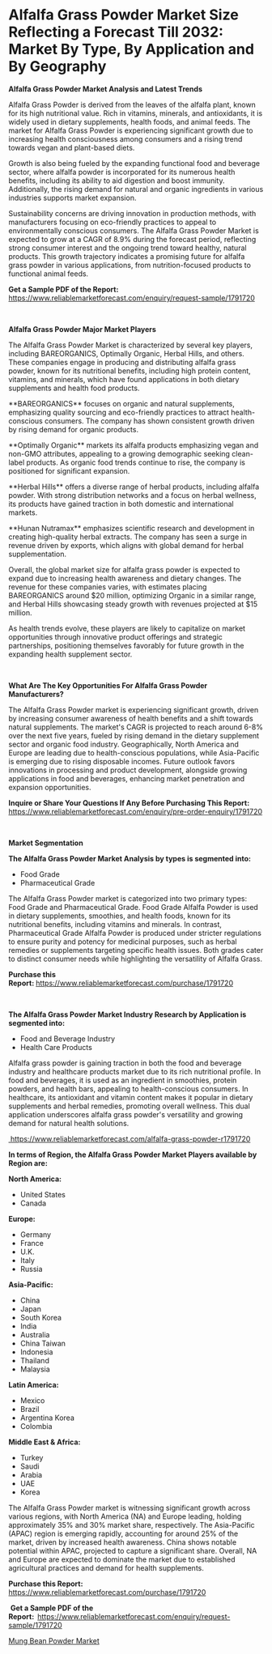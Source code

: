 <p><h1>Alfalfa Grass Powder Market Size Reflecting a Forecast Till 2032: Market By Type, By Application and By Geography</h1></p><p><strong>Alfalfa Grass Powder Market Analysis and Latest Trends</strong></p>
<p><p>Alfalfa Grass Powder is derived from the leaves of the alfalfa plant, known for its high nutritional value. Rich in vitamins, minerals, and antioxidants, it is widely used in dietary supplements, health foods, and animal feeds. The market for Alfalfa Grass Powder is experiencing significant growth due to increasing health consciousness among consumers and a rising trend towards vegan and plant-based diets.</p><p>Growth is also being fueled by the expanding functional food and beverage sector, where alfalfa powder is incorporated for its numerous health benefits, including its ability to aid digestion and boost immunity. Additionally, the rising demand for natural and organic ingredients in various industries supports market expansion.</p><p>Sustainability concerns are driving innovation in production methods, with manufacturers focusing on eco-friendly practices to appeal to environmentally conscious consumers. The Alfalfa Grass Powder Market is expected to grow at a CAGR of 8.9% during the forecast period, reflecting strong consumer interest and the ongoing trend toward healthy, natural products. This growth trajectory indicates a promising future for alfalfa grass powder in various applications, from nutrition-focused products to functional animal feeds.</p></p>
<p><strong>Get a Sample PDF of the Report:&nbsp;</strong> <a href="https://www.reliablemarketforecast.com/enquiry/request-sample/1791720?utm_campaign=1875&utm_medium=2&utm_source=Github&utm_content=ia&utm_term=14022025&utm_id=alfalfa-grass-powder">https://www.reliablemarketforecast.com/enquiry/request-sample/1791720</a></p>
<p>&nbsp;</p>
<p><strong>Alfalfa Grass Powder Major Market Players</strong></p>
<p><p>The Alfalfa Grass Powder Market is characterized by several key players, including BAREORGANICS, Optimally Organic, Herbal Hills, and others. These companies engage in producing and distributing alfalfa grass powder, known for its nutritional benefits, including high protein content, vitamins, and minerals, which have found applications in both dietary supplements and health food products.</p><p>**BAREORGANICS** focuses on organic and natural supplements, emphasizing quality sourcing and eco-friendly practices to attract health-conscious consumers. The company has shown consistent growth driven by rising demand for organic products.</p><p>**Optimally Organic** markets its alfalfa products emphasizing vegan and non-GMO attributes, appealing to a growing demographic seeking clean-label products. As organic food trends continue to rise, the company is positioned for significant expansion.</p><p>**Herbal Hills** offers a diverse range of herbal products, including alfalfa powder. With strong distribution networks and a focus on herbal wellness, its products have gained traction in both domestic and international markets.</p><p>**Hunan Nutramax** emphasizes scientific research and development in creating high-quality herbal extracts. The company has seen a surge in revenue driven by exports, which aligns with global demand for herbal supplementation.</p><p>Overall, the global market size for alfalfa grass powder is expected to expand due to increasing health awareness and dietary changes. The revenue for these companies varies, with estimates placing BAREORGANICS around $20 million, optimizing Organic in a similar range, and Herbal Hills showcasing steady growth with revenues projected at $15 million. </p><p>As health trends evolve, these players are likely to capitalize on market opportunities through innovative product offerings and strategic partnerships, positioning themselves favorably for future growth in the expanding health supplement sector.</p></p>
<p>&nbsp;</p>
<p><strong>What Are The Key Opportunities For Alfalfa Grass Powder Manufacturers?</strong></p>
<p><p>The Alfalfa Grass Powder market is experiencing significant growth, driven by increasing consumer awareness of health benefits and a shift towards natural supplements. The market's CAGR is projected to reach around 6-8% over the next five years, fueled by rising demand in the dietary supplement sector and organic food industry. Geographically, North America and Europe are leading due to health-conscious populations, while Asia-Pacific is emerging due to rising disposable incomes. Future outlook favors innovations in processing and product development, alongside growing applications in food and beverages, enhancing market penetration and expansion opportunities. </p></p>
<p><strong>Inquire or Share Your Questions If Any Before Purchasing This Report:</strong> <a href="https://www.reliablemarketforecast.com/enquiry/pre-order-enquiry/1791720?utm_campaign=1875&utm_medium=2&utm_source=Github&utm_content=ia&utm_term=14022025&utm_id=alfalfa-grass-powder">https://www.reliablemarketforecast.com/enquiry/pre-order-enquiry/1791720</a></p>
<p>&nbsp;</p>
<p><strong>Market Segmentation</strong></p>
<p><strong>The Alfalfa Grass Powder Market Analysis by types is segmented into:</strong></p>
<p><ul><li>Food Grade</li><li>Pharmaceutical Grade</li></ul></p>
<p><p>The Alfalfa Grass Powder market is categorized into two primary types: Food Grade and Pharmaceutical Grade. Food Grade Alfalfa Powder is used in dietary supplements, smoothies, and health foods, known for its nutritional benefits, including vitamins and minerals. In contrast, Pharmaceutical Grade Alfalfa Powder is produced under stricter regulations to ensure purity and potency for medicinal purposes, such as herbal remedies or supplements targeting specific health issues. Both grades cater to distinct consumer needs while highlighting the versatility of Alfalfa Grass.</p></p>
<p><strong>Purchase this Report:&nbsp;</strong><a href="https://www.reliablemarketforecast.com/purchase/1791720?utm_campaign=1875&utm_medium=2&utm_source=Github&utm_content=ia&utm_term=14022025&utm_id=alfalfa-grass-powder">https://www.reliablemarketforecast.com/purchase/1791720</a></p>
<p>&nbsp;</p>
<p><strong>The Alfalfa Grass Powder Market Industry Research by Application is segmented into:</strong></p>
<p><ul><li>Food and Beverage Industry</li><li>Health Care Products</li></ul></p>
<p><p>Alfalfa grass powder is gaining traction in both the food and beverage industry and healthcare products market due to its rich nutritional profile. In food and beverages, it is used as an ingredient in smoothies, protein powders, and health bars, appealing to health-conscious consumers. In healthcare, its antioxidant and vitamin content makes it popular in dietary supplements and herbal remedies, promoting overall wellness. This dual application underscores alfalfa grass powder's versatility and growing demand for natural health solutions.</p></p>
<p><a href="https://www.reliablemarketforecast.com/alfalfa-grass-powder-r1791720?utm_campaign=1875&utm_medium=2&utm_source=Github&utm_content=ia&utm_term=14022025&utm_id=alfalfa-grass-powder">&nbsp;https://www.reliablemarketforecast.com/alfalfa-grass-powder-r1791720</a></p>
<p><strong>In terms of Region, the Alfalfa Grass Powder Market Players available by Region are:</strong></p>
<p>
    <p> <strong> North America: </strong>
        <ul>
            <li>United States</li>
            <li>Canada</li>
        </ul>
        </p> 
    <p> <strong> Europe: </strong>
        <ul>
            <li>Germany</li>
            <li>France</li>
            <li>U.K.</li>
            <li>Italy</li>
            <li>Russia</li>
        </ul>
        </p> 
    <p> <strong> Asia-Pacific: </strong>
        <ul>
            <li>China</li>
            <li>Japan</li>
            <li>South Korea</li>
            <li>India</li>
            <li>Australia</li>
            <li>China Taiwan</li>
            <li>Indonesia</li>
            <li>Thailand</li>
            <li>Malaysia</li>
        </ul>
        </p> 
    <p> <strong> Latin America: </strong>
        <ul>
            <li>Mexico</li>
            <li>Brazil</li>
            <li>Argentina Korea</li>
            <li>Colombia</li>
        </ul>
        </p> 
    <p> <strong> Middle East & Africa: </strong>
        <ul>
            <li>Turkey</li>
            <li>Saudi</li>
            <li>Arabia</li>
            <li>UAE</li>
            <li>Korea</li>
        </ul>
    </p>
    </p>
<p><p>The Alfalfa Grass Powder market is witnessing significant growth across various regions, with North America (NA) and Europe leading, holding approximately 35% and 30% market share, respectively. The Asia-Pacific (APAC) region is emerging rapidly, accounting for around 25% of the market, driven by increased health awareness. China shows notable potential within APAC, projected to capture a significant share. Overall, NA and Europe are expected to dominate the market due to established agricultural practices and demand for health supplements.</p></p>
<p><strong>Purchase this Report: </strong><a href="https://www.reliablemarketforecast.com/purchase/1791720?utm_campaign=1875&utm_medium=2&utm_source=Github&utm_content=ia&utm_term=14022025&utm_id=alfalfa-grass-powder">https://www.reliablemarketforecast.com/purchase/1791720</a></p>
<p>&nbsp;<strong>Get a Sample PDF of the Report:&nbsp;&nbsp;</strong><a href="https://www.reliablemarketforecast.com/enquiry/request-sample/1791720?utm_campaign=1875&utm_medium=2&utm_source=Github&utm_content=ia&utm_term=14022025&utm_id=alfalfa-grass-powder">https://www.reliablemarketforecast.com/enquiry/request-sample/1791720</a></p>
<p><strong></strong></p>
<p><p><a href="https://github.com/Chiragrp22/Market-Research-Report-List-7/blob/main/mung-bean-powder-market.md?utm_campaign=1875&utm_medium=2&utm_source=Github&utm_content=ia&utm_term=14022025&utm_id=alfalfa-grass-powder">Mung Bean Powder Market</a></p></p>